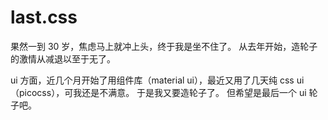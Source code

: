 # last.css
果然一到 30 岁，焦虑马上就冲上头，终于我是坐不住了。
从去年开始，造轮子的激情从减退以至于无了。

ui 方面，近几个月开始了用组件库（material ui），最近又用了几天纯 css ui（picocss），可我还是不满意。
于是我又要造轮子了。
但希望是最后一个 ui 轮子吧。
